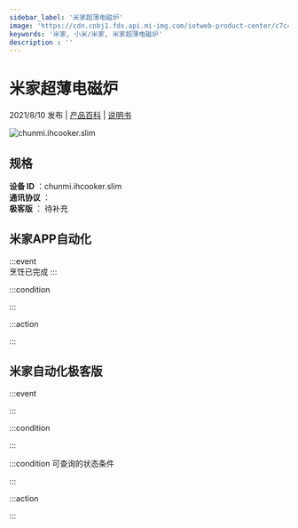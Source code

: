 ```yaml
---
sidebar_label: '米家超薄电磁炉'
image: 'https://cdn.cnbj1.fds.api.mi-img.com/iotweb-product-center/c7c4813ecbc4e21bd2cc52878f21fc25_拟物图.png?GalaxyAccessKeyId=AKVGLQWBOVIRQ3XLEW&Expires=9223372036854775807&Signature=CcM9mcRfd2lu0pqeYw3x195maZI='
keywords: '米家, 小米/米家, 米家超薄电磁炉'
description : ''
---
```

# 米家超薄电磁炉

2021/8/10 发布 | [产品百科](https://home.mi.com/webapp/content/baike/product/index.html?model=chunmi.ihcooker.slim/) | [说明书](https://home.mi.com/views/introduction.html?model=chunmi.ihcooker.slim&region=cn)

![chunmi.ihcooker.slim](https://cdn.cnbj1.fds.api.mi-img.com/iotweb-product-center/c7c4813ecbc4e21bd2cc52878f21fc25_拟物图.png?GalaxyAccessKeyId=AKVGLQWBOVIRQ3XLEW&Expires=9223372036854775807&Signature=CcM9mcRfd2lu0pqeYw3x195maZI=)

## 规格  
> 
**设备 ID** ：chunmi.ihcooker.slim  
**通讯协议** ：  
**极客版**  ： 待补充 


## 米家APP自动化  

:::event  
烹饪已完成
:::

:::condition  

:::

:::action   

:::

## 米家自动化极客版  

:::event  

:::

:::condition  

:::

:::condition 可查询的状态条件  

:::

:::action  

:::

        
